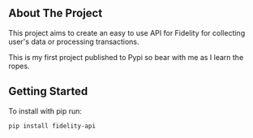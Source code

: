 <a id="readme-top"></a>


<!-- ABOUT THE PROJECT -->
## About The Project
This project aims to create an easy to use API for Fidelity for collecting user's data or processing transactions.

This is my first project published to Pypi so bear with me as I learn the ropes.


<!-- GETTING STARTED -->
## Getting Started

To install with pip run:
```sh
pip install fidelity-api
```
